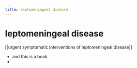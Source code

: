 ```yaml
---
title: leptomeningeal disease
---
```


# leptomeningeal disease

[[urgent symptomatic interventions of leptomeningeal disease]]

- and this is a book
- 

